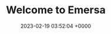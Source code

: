 ---
layout: 3dtest10
permalink: /3dtest10.html
title:  "Welcome to Emersa"
date:   2023-02-19 03:52:04 +0000
categories: jekyll update
---
